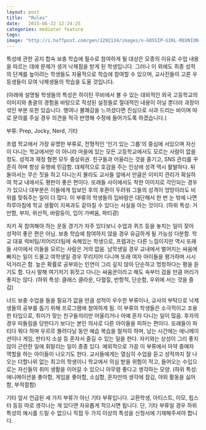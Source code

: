 ```yaml
---
layout: post
title:  "Rules"
date:   2015-06-22 12:24:25
categories: mediator feature
tags: 
image: "http://i.huffpost.com/gen/1292134/images/o-GOSSIP-GIRL-REUNION-facebook.jpg"
---
```


특성에 관한 공지
합숙 보충 학습에 필수로 참여하게 될 대상은 모종의 이유로 수업 내용을 따르는 데에 문제가 생겨 낙제점을 받게 된 학생입니다. 그러나 이 외에도 최종 성적의 단계를 높이려는 학생들도 자율적으로 학습에 참여할 수 있으며, 교사진들이 고른 우등생들이 모여 낙제생들의 학습을 도울 것입니다.

(아래에 설명될 학생들의 특성은 하이틴 무비에서 볼 수 있는 대외적인 외국 고등학교의 이미지와 총괄의 경험을 바탕으로 작성된 설정들로 절대적인 내용이 아닐 뿐더라 과장이 섞인 부분 또한 있습니다. 행여나 불쾌감을 느끼셨다면 진심으로 사과 드리는 바이며 따로 문의를 주실 경우 의견을 적극 반영해 수정에 들어가도록 하겠습니다.)


부류: Prep, Jocky, Nerd, 기타

프렙
학교에서 가장 유명한 부류로, 전형적인 '인기 있는 그룹'의 중심에 서있으며 자신이 다니는 학교에서만 이 아니라 마을에 있는 모든 고등학교에서도 모르는 사람이 없을 정도. 성적과 재정 형편 모두 중상위권. 친구들과 어울리는 것을 즐기고, SNS 관리를 꾸준히 하며 항상 유행에 민감함. 대체적으로 호감을 주는 인상에 성격 역시 활발하다. 뒤돌아서는 무슨 짓을 하고 다니는지 몰라도 교사들 앞에서 만큼은 이미지 관리가 확실하여 학교 내에서도 평판이 좋은 편이다. 또래들 사이에서도 착한 이미지로 각인되는 경우가 있으나 대부분은 이들에게 밉보인 후의 후환이 두려워 그들의 성격이 엉망이라도 비위를 맞춰주는 일이 더 많다. 이 부류의 학생들의 입바람은 대단해서 한 번 눈 밖에 나면 하루아침에 학교 생활이 지옥과도 같아질 수 있다는 사실을 아는 것이다. 
(하위 특성: 거만함, 부자, 위선적, 바람둥이, 입이 가벼움, 파티광)


자키
꼭 참여해야 하는 운동 경기가 자주 있다보니 수업과 퀴즈 등을 놓치는 일이 잦아 성적이 좋은 편은 아님. 보충 학습에 참여하지 않을 경우 유급하게 될 가능성 다분함. 학교 대표 럭비팀/치어리더팀에 속해있는 학생으로, 프렙과는 다른 느낌이지만 역시 또래들 사이에서 이들을 모르는 사람은 거의 없음. 남학생일 경우 교내에서 벌어지는 싸움에 빠지는 일이 드물고 여학생일 경우 무리지어 다니며 또래 여자 아이들을 평가하며 시시덕거리곤 함. 높은 확률로 공부와는 인연이 그리 깊지 않아 단순하고 멍청하다는 평을 듣기도 함. 다시 말해 여기저기 휘젓고 다니는 싸움꾼이라고 해도 속부터 검을 만큼 머리가 좋지는 않다.
(하위 특성: 클래스 클라운, 다혈질, 반항적, 단순함, 우위에 서는 것을 즐김)

너드
보충 수업을 들을 필요가 없을 만큼 성적이 우수한 부류이나, 교사의 부탁으로 낙제생들의 공부를 돕기 위해 프로그램에 참여하게 됨. 이 부류의 학생들은 소극적이고 조용한 타입으로, 취미가 맞는 친구들끼리만 어울리거나 아예 혼자 다니는 일이 많음. 후자의 경우 따돌림을 당한다기 보다는 본인 의사로 다른 아이들을 피하는 편이다. 또래들이 파티다 뭐다 하며 우르르 몰려다닐 동안 예습 복습을 철저히 하며, 남는 시간에는 애니메이션이나 게임, 판타지 소설 등 혼자서 즐길 수 있는 일을 한다. 자키와는 상성이 그리 좋지 않아 곤란한 일에 휘말리는 일이 종종 있다. 예외적으로 가끔 이 부류에서 마약 중매자 역할을 하는 아이들이 나오기도 한다. 교사들에게는 열심히 수업을 듣고 성적까지 잘 나오는 더할나위 없는 최고의 학생이니 학교에서 의심 받을 위험이 적고, 들어오는 수입으로는 자신들의 취미 생활을 이어갈 수 있으니 아무렴 좋다고 생각하는 모양.
(하위 특성: 애니메이션을 좋아함, 게임을 좋아함, 소심함, 혼자만의 생각에 잠김, 야외 활동을 싫어함, 부적절함)

기타
앞서 언급된 세 가지 부류가 아닌 기타 부류입니다. 교환학생, 아티스트, 이모, 힙스터 등등 따로 생각나는 게 있다면 자유롭게 적으시면 됩니다. 단, 기타 부류일 경우 하위 특성의 예시를 드릴 수 없으니 직접 두 가지 이상의 특성을 신청서에 기재해주셔야 합니다.

